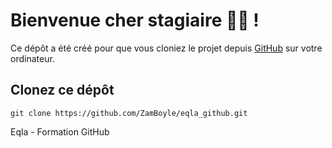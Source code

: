 # Bienvenue cher stagiaire :man_student: !
Ce dépôt a été créé pour que vous cloniez le projet depuis [GitHub](https://github.com/) sur votre ordinateur.

## Clonez ce dépôt
```PS
git clone https://github.com/ZamBoyle/eqla_github.git
```

Eqla - Formation GitHub
